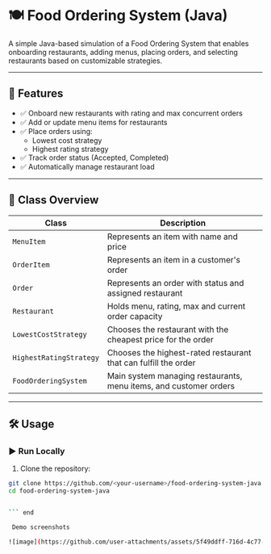 # 🍽️ Food Ordering System (Java)

A simple Java-based simulation of a Food Ordering System that enables onboarding restaurants, adding menus, placing orders, and selecting restaurants based on customizable strategies.

---

## 🚀 Features

- ✅ Onboard new restaurants with rating and max concurrent orders
- ✅ Add or update menu items for restaurants
- ✅ Place orders using:
  - Lowest cost strategy
  - Highest rating strategy
- ✅ Track order status (Accepted, Completed)
- ✅ Automatically manage restaurant load

---

## 🧱 Class Overview

| Class                  | Description                                                              |
|------------------------|--------------------------------------------------------------------------|
| `MenuItem`             | Represents an item with name and price                                   |
| `OrderItem`            | Represents an item in a customer's order                                 |
| `Order`                | Represents an order with status and assigned restaurant                  |
| `Restaurant`           | Holds menu, rating, max and current order capacity                       |
| `LowestCostStrategy`   | Chooses the restaurant with the cheapest price for the order             |
| `HighestRatingStrategy`| Chooses the highest-rated restaurant that can fulfill the order          |
| `FoodOrderingSystem`   | Main system managing restaurants, menu items, and customer orders        |

---

## 🛠️ Usage

### ▶️ Run Locally

1. Clone the repository:
```bash
git clone https://github.com/<your-username>/food-ordering-system-java.git
cd food-ordering-system-java


``` end

 Demo screenshots

![image](https://github.com/user-attachments/assets/5f49ddff-716d-4c77-b1dc-2a421767ca3b)







